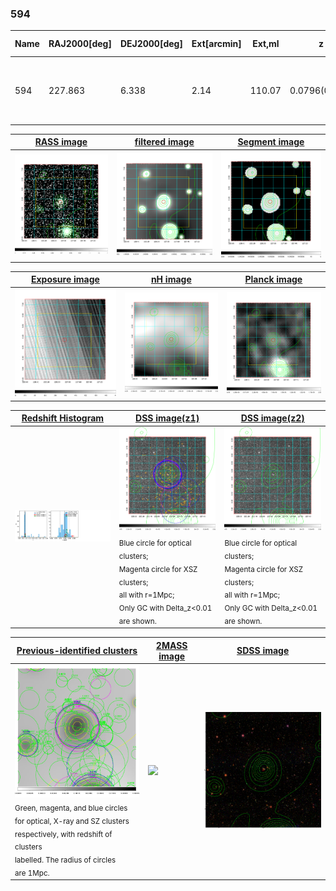 <div STYLE="page-break-after: always;"></div>

### 594

|Name|RAJ2000[deg]|DEJ2000[deg] |Ext[arcmin]| Ext,ml | z | z_src| C|GC(XSZ,Delta_z<0.01)| GC(OPT,Delta_z<0.01)|GC| R_sig[arcmin] | R500[arcmin] | R500[Mpc]| CRsig[c/s] | CR500[c/s] |L500[1E44 erg/s]|F500[1E-12 erg/s/cm^2]| M500[1E14 Msun]|Tx[keV]|Cnt_sig|Beta|Rc[arcmin]|Comment|Alias|
|---|---|---|---|---|---|------|---|--------|---------|----------|---|---|---|---|---|---|---|---|---|---|---|---|---|---|
|594| 227.863| 6.338| 2.14| 110.07| 0.0796(0.005)| z1, z_xsz| B| F20, L03, MCXC, Tar, XB| A, N, RM, W| A, C, F20, L03, MCXC, N, Tar, W, XB| 12.212| 11.010| 0.993| 0.515(0.058)| 0.507(0.057)| 1.501(0.081)| 9.606(0.517)| 3.00(0.08)| 4.33(0.07)| 194.3| 0.922(-0.085+0.055)| 4.810(-0.540+0.385)| -| k243|

|[RASS image](../image/594/594_img.pdf)|[filtered image](../image/594/594_fil.pdf)|[Segment image](../image/594/594_seg.pdf)|
|-------------------|--------------------|-------------------|
| <img src="../image/594/594_img.png" width="300">  | <img src="../image/594/594_fil.png" width="300">   | <img src="../image/594/594_seg.png" width="300">  |

|[Exposure image](../image/594/594_mex.pdf)| [nH image](../image/594/594_nh.pdf)| [Planck image](../image/594/594_p.pdf)|
|-------------------|--------------------|-------------------|
|<img src="../image/594/594_mex.png" width="300">   | <img src="../image/594/594_nh.png" width="300">    | <img src="../image/594/594_p.png" width="300"> |

|[Redshift Histogram](../image/594/594_zg.pdf) | [DSS image(z1)](../image/594/594_dss_z1.pdf)      |  [DSS image(z2)](../image/594/594_dss_z2.pdf)    |
|-------------------|--------------------|-------------------|
|<img src="../image/594/594_zg.png" width="300"> |<img src="../image/594/594_dss_z1.png" width="300"> <sub><br>Blue circle for optical clusters; <br>Magenta circle for XSZ clusters; <br>all with r=1Mpc; <br>Only GC with Delta_z<0.01 are shown. </sub>| <img src="../image/594/594_dss_z2.png" width="300"><sub><br>Blue circle for optical clusters; <br>Magenta circle for XSZ clusters; <br>all with r=1Mpc; <br>Only GC with Delta_z<0.01 are shown. </sub> |

|[Previous-identified clusters](../image/594/594_gc.pdf) | [2MASS image](../image/594/594_2mass.pdf)      |[SDSS image](../image/594/594_sdss.pdf)   |
|-------------------|-------------------|-------------------|
|<img src=../image/594/594_gc.png width="300"> <br><sub>Green, magenta, and blue circles <br>for optical, X-ray and SZ clusters <br>respectively, with redshift of clusters <br>labelled. The radius of circles <br>are 1Mpc.</sub>|<img src="../image/594/594_2mass.png" width="300">  | <img src="../image/594/594_sdss.png" width="300">  |





